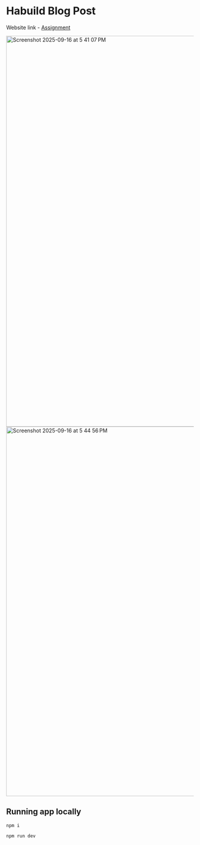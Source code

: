 # Habuild Blog Post

Website link - [Assignment](https://sage26ayano.github.io/habuild-blogPosts/)

<img width="1680" height="1050" alt="Screenshot 2025-09-16 at 5 41 07 PM" src="https://github.com/user-attachments/assets/5126ce65-c241-4cdb-9c42-27878b605504" />


<img width="1680" height="993" alt="Screenshot 2025-09-16 at 5 44 56 PM" src="https://github.com/user-attachments/assets/d22cbf8f-7e1a-4331-ae8c-7f6631933c13" />

## Running app locally

```
npm i
```

```
npm run dev
```



